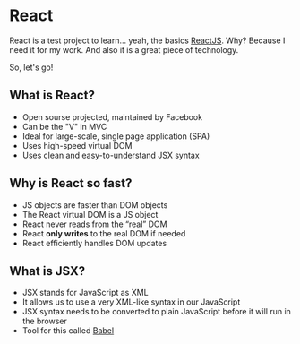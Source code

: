 # React

React is a test project to learn... yeah, the basics [ReactJS](https://facebook.github.io/react/).
Why? Because I need it for my work. And also it is a great piece of technology.

So, let's go!

## What is React?

- Open sourse projected, maintained by Facebook
- Can be the "V" in MVC
- Ideal for large-scale, single page application (SPA)
- Uses high-speed virtual DOM
- Uses clean and easy-to-understand JSX syntax

## Why is React so fast?

- JS objects are faster than DOM objects
- The React virtual DOM is a JS object
- React never reads from the “real” DOM
- React **only writes** to the real DOM if needed
- React efficiently handles DOM updates

## What is JSX?

- JSX stands for JavaScript as XML
- It allows us to use a very XML-like syntax in our JavaScript
- JSX syntax needs to be converted to plain JavaScript before it will run in the browser
- Tool for this called [Babel](https://babeljs.io)